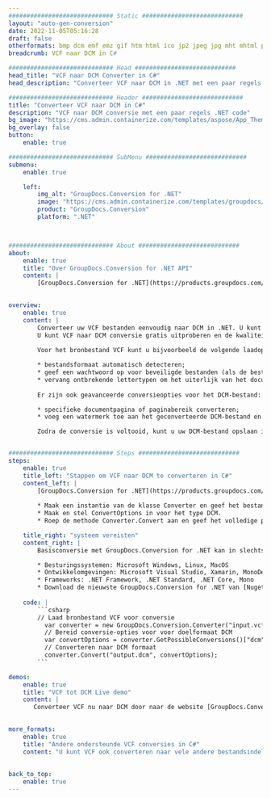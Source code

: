 ```yaml
---
############################# Static ############################
layout: "auto-gen-conversion"
date: 2022-11-05T05:16:28
draft: false
otherformats: bmp dcm emf emz gif htm html ico jp2 jpeg jpg mht mhtml png psb psd svg svgz tga tif tiff webp wmf wmz
breadcrumb: VCF naar DCM in C#

############################# Head ############################
head_title: "VCF naar DCM Converter in C#"
head_description: "Converteer VCF naar DCM in .NET met een paar regels code. Gebruik de GroupDocs Document Conversion API om meer dan 160 bestandsformaten te converteren."

############################# Header ############################
title: "Converteer VCF naar DCM in C#"
description: "VCF naar DCM conversie met een paar regels .NET code"
bg_image: "https://cms.admin.containerize.com/templates/aspose/App_Themes/V3/images/bg/header1.png"
bg_overlay: false
button:
    enable: true

############################# SubMenu ############################
submenu:
    enable: true

    left:
        img_alt: "GroupDocs.Conversion for .NET"
        image: "https://cms.admin.containerize.com/templates/groupdocs/images/product-logos/90x90-noborder/groupdocs-conversion-net.png"
        product: "GroupDocs.Conversion"
        platform: ".NET"



############################# About ############################
about:
    enable: true
    title: "Over GroupDocs.Conversion for .NET API"
    content: |
        [GroupDocs.Conversion for .NET](https://products.groupdocs.com/conversion/net/) kan worden gebruikt om Microsoft Word, Excel, PowerPoint, PDF, Visio en andere formaten te converteren. GroupDocs.Conversion is een standalone API die geschikt is voor back-end en interne systemen waar hoge prestaties vereist zijn. Het is niet afhankelijk van software zoals Microsoft of Open Office.
    

overview:
    enable: true
    content: |
        Converteer uw VCF bestanden eenvoudig naar DCM in .NET. U kunt slechts een paar C# coderegels gebruiken op elk platform naar keuze, zoals - Windows, Linux, macOS.
        U kunt VCF naar DCM conversie gratis uitproberen en de kwaliteit van de conversieresultaten evalueren. Naast eenvoudige scenario's voor bestandsconversie kunt u meer geavanceerde opties proberen voor het laden van het bronbestand VCF en voor het opslaan van het DCM-uitvoerresultaat. 
        
        Voor het bronbestand VCF kunt u bijvoorbeeld de volgende laadopties gebruiken:

        * bestandsformaat automatisch detecteren;
        * geef een wachtwoord op voor beveiligde bestanden (als de bestandsindeling dit ondersteunt);
        * vervang ontbrekende lettertypen om het uiterlijk van het document te behouden.
        
        Er zijn ook geavanceerde conversieopties voor het DCM-bestand:

        * specifieke documentpagina of paginabereik converteren;
        * voeg een watermerk toe aan het geconverteerde DCM-bestand en nog veel meer.

        Zodra de conversie is voltooid, kunt u uw DCM-bestand opslaan in het lokale bestandspad of in opslag van derden, zoals FTP, Amazon S3, Google Drive, Dropbox enz. Let op: om VCF naar {{ te converteren) TO}} er is geen extra software nodig, zoals MS Office, Open Office, Adobe Acrobat Reader enz.


############################# Steps ############################
steps:
    enable: true
    title_left: "Stappen om VCF naar DCM te converteren in C#"
    content_left: |
        [GroupDocs.Conversion for .NET](https://products.groupdocs.com/conversion/net/) maakt het gemakkelijk voor ontwikkelaars om een ​​VCF bestand naar DCM te converteren met een paar regels code.
        
        * Maak een instantie van de klasse Converter en geef het bestand VCF het volledige pad
        * Maak en stel ConvertOptions in voor het type DCM.
        * Roep de methode Converter.Convert aan en geef het volledige pad en formaat (DCM) door als parameter

    title_right: "systeem vereisten"
    content_right: |
        Basisconversie met GroupDocs.Conversion for .NET kan in slechts een paar eenvoudige stappen worden gedaan. Onze API's worden ondersteund op alle belangrijke platforms en besturingssystemen. Voordat u de onderstaande code uitvoert, moet u ervoor zorgen dat de volgende vereisten op uw systeem zijn geïnstalleerd.

        * Besturingssystemen: Microsoft Windows, Linux, MacOS
        * Ontwikkelomgevingen: Microsoft Visual Studio, Xamarin, MonoDevelop
        * Frameworks: .NET Framework, .NET Standard, .NET Core, Mono
        * Download de nieuwste GroupDocs.Conversion for .NET van [Nuget](https://www.nuget.org/packages/groupdocs.conversion)
         
    code: |
        ```csharp    
        // Laad bronbestand VCF voor conversie
          var converter = new GroupDocs.Conversion.Converter("input.vcf");
          // Bereid conversie-opties voor voor doelformaat DCM
          var convertOptions = converter.GetPossibleConversions()["dcm"].ConvertOptions;
          // Converteren naar DCM formaat
          converter.Convert("output.dcm", convertOptions);
        ```

demos:
    enable: true
    title: "VCF tot DCM Live demo"
    content: |
       Converteer VCF nu naar DCM door naar de website [GroupDocs.Conversion App](https://products.groupdocs.app/conversion/family) te gaan. Online demo heeft de volgende voordelen:
          

more_formats:
    enable: true
    title: "Andere ondersteunde VCF conversies in C#"
    content: "U kunt VCF ook converteren naar vele andere bestandsindelingen. Zie de lijst hieronder."
       
       
back_to_top:
    enable: true
---
```


